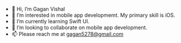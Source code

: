 - 👋 Hi, I’m Gagan Vishal
- 👀 I’m interested in mobile app developmemt. My primary skill is iOS.
- 🌱 I’m currently learning Swift UI.
- 💞️ I’m looking to collaborate on mobile app development.
- 📫 Please reach me at gagan5278@gmail.com 

<!---
Gagan5278/Gagan5278 is a ✨ special ✨ repository because its `README.md` (this file) appears on your GitHub profile.
You can click the Preview link to take a look at your changes.
--->
